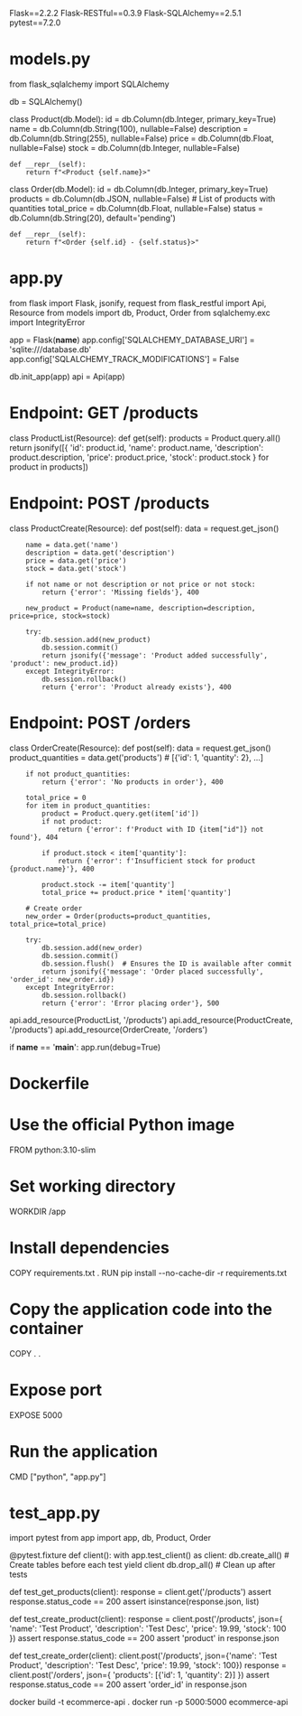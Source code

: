 Flask==2.2.2
Flask-RESTful==0.3.9
Flask-SQLAlchemy==2.5.1
pytest==7.2.0

# models.py

from flask_sqlalchemy import SQLAlchemy

db = SQLAlchemy()

class Product(db.Model):
    id = db.Column(db.Integer, primary_key=True)
    name = db.Column(db.String(100), nullable=False)
    description = db.Column(db.String(255), nullable=False)
    price = db.Column(db.Float, nullable=False)
    stock = db.Column(db.Integer, nullable=False)

    def __repr__(self):
        return f"<Product {self.name}>"

class Order(db.Model):
    id = db.Column(db.Integer, primary_key=True)
    products = db.Column(db.JSON, nullable=False)  # List of products with quantities
    total_price = db.Column(db.Float, nullable=False)
    status = db.Column(db.String(20), default='pending')

    def __repr__(self):
        return f"<Order {self.id} - {self.status}>"

# app.py

from flask import Flask, jsonify, request
from flask_restful import Api, Resource
from models import db, Product, Order
from sqlalchemy.exc import IntegrityError

app = Flask(__name__)
app.config['SQLALCHEMY_DATABASE_URI'] = 'sqlite:///database.db'
app.config['SQLALCHEMY_TRACK_MODIFICATIONS'] = False

db.init_app(app)
api = Api(app)

# Endpoint: GET /products
class ProductList(Resource):
    def get(self):
        products = Product.query.all()
        return jsonify([{
            'id': product.id,
            'name': product.name,
            'description': product.description,
            'price': product.price,
            'stock': product.stock
        } for product in products])

# Endpoint: POST /products
class ProductCreate(Resource):
    def post(self):
        data = request.get_json()

        name = data.get('name')
        description = data.get('description')
        price = data.get('price')
        stock = data.get('stock')

        if not name or not description or not price or not stock:
            return {'error': 'Missing fields'}, 400

        new_product = Product(name=name, description=description, price=price, stock=stock)

        try:
            db.session.add(new_product)
            db.session.commit()
            return jsonify({'message': 'Product added successfully', 'product': new_product.id})
        except IntegrityError:
            db.session.rollback()
            return {'error': 'Product already exists'}, 400

# Endpoint: POST /orders
class OrderCreate(Resource):
    def post(self):
        data = request.get_json()
        product_quantities = data.get('products')  # [{'id': 1, 'quantity': 2}, ...]

        if not product_quantities:
            return {'error': 'No products in order'}, 400

        total_price = 0
        for item in product_quantities:
            product = Product.query.get(item['id'])
            if not product:
                return {'error': f'Product with ID {item["id"]} not found'}, 404

            if product.stock < item['quantity']:
                return {'error': f'Insufficient stock for product {product.name}'}, 400

            product.stock -= item['quantity']
            total_price += product.price * item['quantity']

        # Create order
        new_order = Order(products=product_quantities, total_price=total_price)

        try:
            db.session.add(new_order)
            db.session.commit()
            db.session.flush()  # Ensures the ID is available after commit
            return jsonify({'message': 'Order placed successfully', 'order_id': new_order.id})
        except IntegrityError:
            db.session.rollback()
            return {'error': 'Error placing order'}, 500

api.add_resource(ProductList, '/products')
api.add_resource(ProductCreate, '/products')
api.add_resource(OrderCreate, '/orders')

if __name__ == '__main__':
    app.run(debug=True)


# Dockerfile

# Use the official Python image
FROM python:3.10-slim

# Set working directory
WORKDIR /app

# Install dependencies
COPY requirements.txt .
RUN pip install --no-cache-dir -r requirements.txt

# Copy the application code into the container
COPY . .

# Expose port
EXPOSE 5000

# Run the application
CMD ["python", "app.py"]


# test_app.py

import pytest
from app import app, db, Product, Order

@pytest.fixture
def client():
    with app.test_client() as client:
        db.create_all()  # Create tables before each test
        yield client
        db.drop_all()  # Clean up after tests

def test_get_products(client):
    response = client.get('/products')
    assert response.status_code == 200
    assert isinstance(response.json, list)

def test_create_product(client):
    response = client.post('/products', json={
        'name': 'Test Product', 'description': 'Test Desc', 'price': 19.99, 'stock': 100
    })
    assert response.status_code == 200
    assert 'product' in response.json

def test_create_order(client):
    client.post('/products', json={'name': 'Test Product', 'description': 'Test Desc', 'price': 19.99, 'stock': 100})
    response = client.post('/orders', json={
        'products': [{'id': 1, 'quantity': 2}]
    })
    assert response.status_code == 200
    assert 'order_id' in response.json

docker build -t ecommerce-api .
docker run -p 5000:5000 ecommerce-api

    

        

